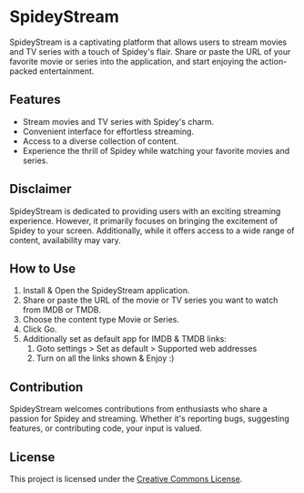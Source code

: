 # SpideyStream

SpideyStream is a captivating platform that allows users to stream movies and TV series with a touch of Spidey's flair. Share or paste the URL of your favorite movie or series into the application, and start enjoying the action-packed entertainment.

## Features

- Stream movies and TV series with Spidey's charm.
- Convenient interface for effortless streaming.
- Access to a diverse collection of content.
- Experience the thrill of Spidey while watching your favorite movies and series.

## Disclaimer

SpideyStream is dedicated to providing users with an exciting streaming experience. However, it primarily focuses on bringing the excitement of Spidey to your screen. Additionally, while it offers access to a wide range of content, availability may vary.

## How to Use

1. Install & Open the SpideyStream application.
2. Share or paste the URL of the movie or TV series you want to watch from IMDB or TMDB.
3. Choose the content type Movie or Series.
4. Click Go.
5. Additionally set as default app for IMDB & TMDB links:
    1. Goto settings > Set as default > Supported web addresses
    2. Turn on all the links shown & Enjoy :) 

## Contribution

SpideyStream welcomes contributions from enthusiasts who share a passion for Spidey and streaming. Whether it's reporting bugs, suggesting features, or contributing code, your input is valued.

## License

This project is licensed under the [Creative Commons License](LICENSE).
